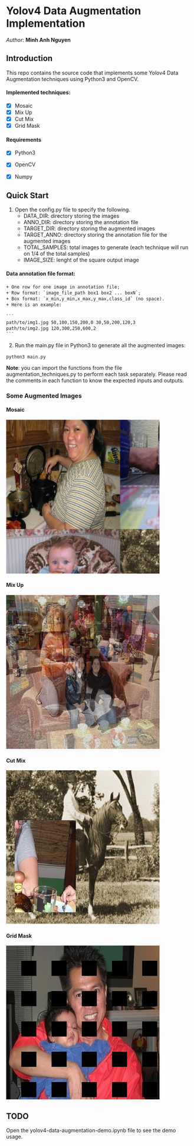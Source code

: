 # Yolov4 Data Augmentation Implementation

*Author*: **Minh Anh Nguyen**  

## Introduction

This repo contains the source code that implements some Yolov4 Data Augmentation techniques using Python3 and OpenCV.  

#### Implemented techniques:
- [x] Mosaic
- [x] Mix Up
- [x] Cut Mix
- [x] Grid Mask

#### Requirements
- [x] Python3
- [x] OpenCV
- [x] Numpy


## Quick Start

1. Open the config.py file to specify the following.
	* DATA_DIR: directory storing the images
	* ANNO_DIR: directory storing the annotation file
	* TARGET_DIR: directory storing the augmented images
	* TARGET_ANNO: directory storing the  annotation file for the augmented images
	* TOTAL_SAMPLES: total images to generate (each technique will run on 1/4 of the total samples)
	* IMAGE_SIZE: lenght of the square output image

#### Data annotation file format:
	+ One row for one image in annotation file;
	+ Row format: `image_file_path box1 box2 ... boxN`;
	+ Box format: `x_min,y_min,x_max,y_max,class_id` (no space).
	+ Here is an example:

	```
	path/to/img1.jpg 50,100,150,200,0 30,50,200,120,3
	path/to/img2.jpg 120,300,250,600,2
	```


2. Run the main.py file in Python3 to generate all the augmented images:

```
python3 main.py
```

**Note**: you can import the functions from the file augmentation_techniques.py to perform each task separately. Please read the comments in each function to know the expected inputs and outputs.  


### Some Augmented Images

#### Mosaic

<img src="augmented_img/Mosaic_0.jpg" alr="mosaic" width='416' height='416' />

#### Mix Up

<img src="augmented_img/Mixup_0.jpg" alr="mixup" width='416' height='416' />

#### Cut Mix

<img src="augmented_img/Cutmix_0.jpg" alr="cutmix" width='416' height='416' />

#### Grid Mask

<img src="augmented_img/GridMask_0.jpg" alr="cutmix" width='416' height='416' />

## TODO

Open the yolov4-data-augmentation-demo.ipynb file to see the demo usage.  
